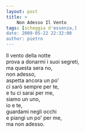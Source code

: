 ```yaml
---
layout: post
title: >
    Non Adesso Il Vento
tags: [scheggia d'essenza,]
date: 2009-05-22 22:32:00
author: pietro
---
```

Il vento della notte<br/>prova a donarmi i suoi segreti,<br/>ma questa sera no,<br/>non adesso,<br/>aspetta ancora un po'<br/>ci sarò sempre per te,<br/>e tu ci sarai per me,<br/>siamo un uno,<br/>io e te,<br/>guardami negli occhi<br/>e piangi un po' per me,<br/>ma non adesso.
